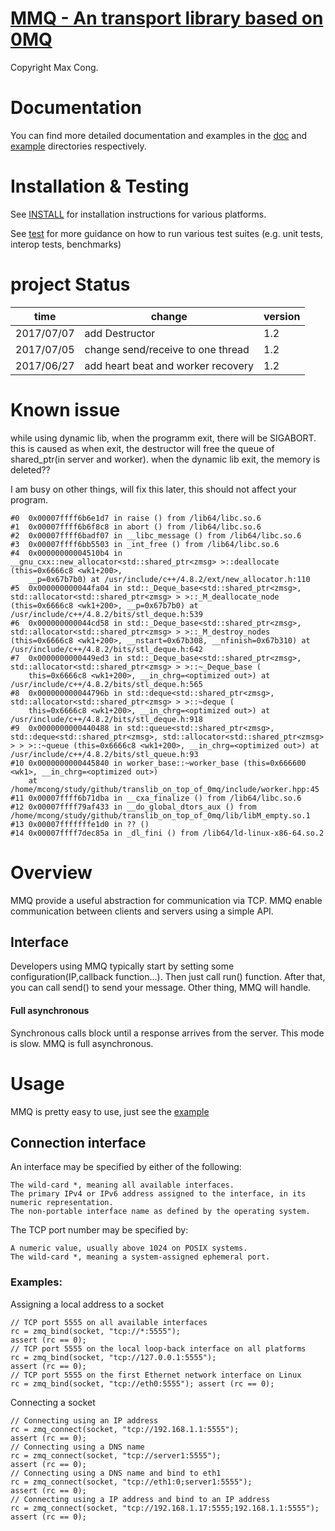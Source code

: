 [MMQ - An transport library based on 0MQ](https://github.com/maxcong001/translib_on_top_of_0mq)
===================================

Copyright Max Cong.

# Documentation

You can find more detailed documentation and examples in the [doc](doc) and [example](example) directories respectively.

# Installation & Testing

See [INSTALL](INSTALL.md) for installation instructions for various platforms.


See [test](test) for more guidance on how to run various test suites (e.g. unit tests, interop tests, benchmarks)

# project Status


| time        | change                                                | version |
|-------------|-------------------------------------------------------|---------|
| 2017/07/07  | add Destructor                                        | 1.2     |
| 2017/07/05  | change send/receive to one thread                     | 1.2     |
| 2017/06/27  | add heart beat and worker recovery                    | 1.2     |

# Known issue
while using dynamic lib, when the programm exit, there will be SIGABORT. 
this is caused as when exit, the destructor will free the queue of shared_ptr(in server and worker).
when the dynamic lib exit, the memory is deleted??

I am busy on other things, will fix this later, this should not affect your program.

```
#0  0x00007ffff6b6e1d7 in raise () from /lib64/libc.so.6
#1  0x00007ffff6b6f8c8 in abort () from /lib64/libc.so.6
#2  0x00007ffff6badf07 in __libc_message () from /lib64/libc.so.6
#3  0x00007ffff6bb5503 in _int_free () from /lib64/libc.so.6
#4  0x00000000004510b4 in __gnu_cxx::new_allocator<std::shared_ptr<zmsg> >::deallocate (this=0x6666c8 <wk1+200>,
    __p=0x67b7b0) at /usr/include/c++/4.8.2/ext/new_allocator.h:110
#5  0x000000000044fa04 in std::_Deque_base<std::shared_ptr<zmsg>, std::allocator<std::shared_ptr<zmsg> > >::_M_deallocate_node (this=0x6666c8 <wk1+200>, __p=0x67b7b0) at /usr/include/c++/4.8.2/bits/stl_deque.h:539
#6  0x000000000044cd58 in std::_Deque_base<std::shared_ptr<zmsg>, std::allocator<std::shared_ptr<zmsg> > >::_M_destroy_nodes (this=0x6666c8 <wk1+200>, __nstart=0x67b308, __nfinish=0x67b310) at /usr/include/c++/4.8.2/bits/stl_deque.h:642
#7  0x0000000000449ed3 in std::_Deque_base<std::shared_ptr<zmsg>, std::allocator<std::shared_ptr<zmsg> > >::~_Deque_base (
    this=0x6666c8 <wk1+200>, __in_chrg=<optimized out>) at /usr/include/c++/4.8.2/bits/stl_deque.h:565
#8  0x000000000044796b in std::deque<std::shared_ptr<zmsg>, std::allocator<std::shared_ptr<zmsg> > >::~deque (
    this=0x6666c8 <wk1+200>, __in_chrg=<optimized out>) at /usr/include/c++/4.8.2/bits/stl_deque.h:918
#9  0x0000000000440488 in std::queue<std::shared_ptr<zmsg>, std::deque<std::shared_ptr<zmsg>, std::allocator<std::shared_ptr<zmsg> > > >::~queue (this=0x6666c8 <wk1+200>, __in_chrg=<optimized out>) at /usr/include/c++/4.8.2/bits/stl_queue.h:93
#10 0x0000000000445840 in worker_base::~worker_base (this=0x666600 <wk1>, __in_chrg=<optimized out>)
    at /home/mcong/study/github/translib_on_top_of_0mq/include/worker.hpp:45
#11 0x00007ffff6b71dba in __cxa_finalize () from /lib64/libc.so.6
#12 0x00007ffff79af433 in __do_global_dtors_aux () from /home/mcong/study/github/translib_on_top_of_0mq/lib/libM_empty.so.1
#13 0x00007fffffffe1d0 in ?? ()
#14 0x00007ffff7dec85a in _dl_fini () from /lib64/ld-linux-x86-64.so.2
```

# Overview


MMQ provide a useful abstraction for communication via TCP. MMQ enable communication between clients and servers using a simple API.


## Interface


Developers using MMQ typically start by setting some configuration(IP,callback function...). Then just call run() function. After that, you can call send() to send your message. Other thing, MMQ will handle.

#### Full asynchronous
Synchronous calls block until a response arrives from the server. This mode is slow. MMQ is full asynchronous.

# Usage

MMQ is pretty easy to use, just see the [example](example) 



## Connection interface
An interface may be specified by either of the following:

    The wild-card *, meaning all available interfaces.
    The primary IPv4 or IPv6 address assigned to the interface, in its numeric representation.
    The non-portable interface name as defined by the operating system.

The TCP port number may be specified by:

    A numeric value, usually above 1024 on POSIX systems.
    The wild-card *, meaning a system-assigned ephemeral port.

### Examples:

Assigning a local address to a socket
```
// TCP port 5555 on all available interfaces
rc = zmq_bind(socket, "tcp://*:5555");
assert (rc == 0);
// TCP port 5555 on the local loop-back interface on all platforms
rc = zmq_bind(socket, "tcp://127.0.0.1:5555");
assert (rc == 0);
// TCP port 5555 on the first Ethernet network interface on Linux
rc = zmq_bind(socket, "tcp://eth0:5555"); assert (rc == 0);
```
Connecting a socket
```
// Connecting using an IP address
rc = zmq_connect(socket, "tcp://192.168.1.1:5555");
assert (rc == 0);
// Connecting using a DNS name
rc = zmq_connect(socket, "tcp://server1:5555");
assert (rc == 0);
// Connecting using a DNS name and bind to eth1
rc = zmq_connect(socket, "tcp://eth1:0;server1:5555");
assert (rc == 0);
// Connecting using a IP address and bind to an IP address
rc = zmq_connect(socket, "tcp://192.168.1.17:5555;192.168.1.1:5555"); assert (rc == 0);
```

